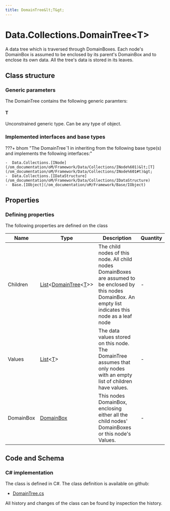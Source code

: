 ```yaml
---
title: DomainTree&lt;T&gt;
---
```


# Data.Collections.DomainTree&lt;T&gt;

A data tree which is traversed through DomainBoxes. Each node's DomainBox is assumed to be enclosed by its parent's DomainBox and to enclose its own data. All the tree's data is stored in its leaves.

## Class structure

### Generic parameters

The DomainTree contains the following generic paramters:

#### T

Unconstrained generic type. Can be any type of object.

### Implemented interfaces and base types

???+ bhom "The DomainTree`1 in inheriting from the following base type(s) and implements the following interfaces:"

    -  Data.Collections.[INode](/om_documentation/oM/Framework/Data/Collections/INode%601)&lt;[T](/om_documentation/oM/Framework/Data/Collections/INode%601#t)&gt;
    -  Data.Collections.[IDataStructure](/om_documentation/oM/Framework/Data/Collections/IDataStructure)
    -  Base.[IObject](/om_documentation/oM/Framework/Base/IObject)


## Properties



### Defining properties

The following properties are defined on the class

| Name             | Type             | Description      | Quantity         |
|------------------|------------------|------------------|------------------|
| Children | [List](https://learn.microsoft.com/en-us/dotnet/api/System.Collections.Generic.List-1?view=netstandard-2.0)&lt;[DomainTree](/om_documentation/oM/Framework/Data/Collections/DomainTree%601)&lt;[T](#t)&gt;&gt; | The child nodes of this node. All child nodes DomainBoxes are assumed to be enclosed by this nodes DomainBox. An empty list indicates this node as a leaf node | - |
| Values | [List](https://learn.microsoft.com/en-us/dotnet/api/System.Collections.Generic.List-1?view=netstandard-2.0)&lt;[T](#t)&gt; | The data values stored on this node. The DomainTree assumes that only nodes with an empty list of children have values. | - |
| DomainBox | [DomainBox](/om_documentation/oM/Framework/Data/Collections/DomainBox) | This nodes DomainBox, enclosing either all the child nodes' DomainBoxes or this node's Values. | - |


## Code and Schema

### C# implementation

The class is defined in C#. The class definition is available on github:

- [DomainTree.cs](https://github.com/BHoM/BHoM/blob/develop/Data_oM/Collections\DomainTree.cs)

All history and changes of the class can be found by inspection the history.
